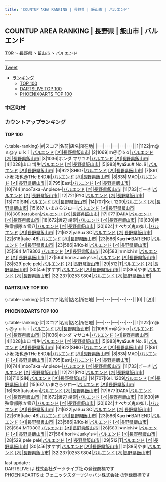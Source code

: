 ```yaml
---
title: 'COUNTUP AREA RANKING | 長野県 | 飯山市 | バルエンド'
---
```

## COUNTUP AREA RANKING | 長野県 | 飯山市 | バルエンド

[TOP](/darts/rank/) > [長野県](/darts/rank/長野県/) > [飯山市](/darts/rank/長野県/飯山市/) > バルエンド

___

<a href="https://twitter.com/share?ref_src=twsrc%5Etfw" data-text="COUNTUP AREA RANKING | 長野県飯山市バルエンド" class="twitter-share-button" data-hashtags="DARTSLIVE,PHOENIXDARTS,darts,ダーツ" data-show-count="false">Tweet</a>

* [ランキング](#カウントアップランキング)
    * [TOP 100](#top-100)
    * [DARTSLIVE TOP 100](#dartslive-top-100)
    * [PHOENIXDARTS TOP 100](#phoenixdarts-top-100)

### 市区町村

<ul>

</ul>

### カウントアップランキング

#### TOP 100



{:.table-ranking}
|#|スコア|名前|店名|所在地|
|---|---|---|---|---|
|1|1122|<span class="rank-name-pd">ｍ@ｓ@ｙｕｋｉ</span>|<a href="/darts/rank/shops/8721.html">バルエンド</a> <a href="https://vs.phoenixdarts.com/jp/shop/shopDetailInfo/s_8721?s_seq=8721">[↗]</a>|<a href="/darts/rank/長野県/飯山市">長野県飯山市</a>|
|2|1069|<span class="rank-name-pd">ｍ＠＠ｂｏ</span>|<a href="/darts/rank/shops/8721.html">バルエンド</a> <a href="https://vs.phoenixdarts.com/jp/shop/shopDetailInfo/s_8721?s_seq=8721">[↗]</a>|<a href="/darts/rank/長野県/飯山市">長野県飯山市</a>|
|3|1036|<span class="rank-name-pd">ホンダ マサユキ</span>|<a href="/darts/rank/shops/8721.html">バルエンド</a> <a href="https://vs.phoenixdarts.com/jp/shop/shopDetailInfo/s_8721?s_seq=8721">[↗]</a>|<a href="/darts/rank/長野県/飯山市">長野県飯山市</a>|
|4|1028|<span class="rank-name-pd"><span class="pro-icon-pd"></span>山口 博生</span>|<a href="/darts/rank/shops/8721.html">バルエンド</a> <a href="https://vs.phoenixdarts.com/jp/shop/shopDetailInfo/s_8721?s_seq=8721">[↗]</a>|<a href="/darts/rank/長野県/飯山市">長野県飯山市</a>|
|5|983|<span class="rank-name-pd">#ya$uu# No.８</span>|<a href="/darts/rank/shops/8721.html">バルエンド</a> <a href="https://vs.phoenixdarts.com/jp/shop/shopDetailInfo/s_8721?s_seq=8721">[↗]</a>|<a href="/darts/rank/長野県/飯山市">長野県飯山市</a>|
|6|922|<span class="rank-name-pd">SHIGE</span>|<a href="/darts/rank/shops/8721.html">バルエンド</a> <a href="https://vs.phoenixdarts.com/jp/shop/shopDetailInfo/s_8721?s_seq=8721">[↗]</a>|<a href="/darts/rank/長野県/飯山市">長野県飯山市</a>|
|7|861|<span class="rank-name-pd">小坂 拓也@THe END用</span>|<a href="/darts/rank/shops/8721.html">バルエンド</a> <a href="https://vs.phoenixdarts.com/jp/shop/shopDetailInfo/s_8721?s_seq=8721">[↗]</a>|<a href="/darts/rank/長野県/飯山市">長野県飯山市</a>|
|8|835|<span class="rank-name-pd">IMAO</span>|<a href="/darts/rank/shops/8721.html">バルエンド</a> <a href="https://vs.phoenixdarts.com/jp/shop/shopDetailInfo/s_8721?s_seq=8721">[↗]</a>|<a href="/darts/rank/長野県/飯山市">長野県飯山市</a>|
|9|795|<span class="rank-name-pd">East</span>|<a href="/darts/rank/shops/8721.html">バルエンド</a> <a href="https://vs.phoenixdarts.com/jp/shop/shopDetailInfo/s_8721?s_seq=8721">[↗]</a>|<a href="/darts/rank/長野県/飯山市">長野県飯山市</a>|
|10|744|<span class="rank-name-pd">mooTaka -Anpiece-</span>|<a href="/darts/rank/shops/8721.html">バルエンド</a> <a href="https://vs.phoenixdarts.com/jp/shop/shopDetailInfo/s_8721?s_seq=8721">[↗]</a>|<a href="/darts/rank/長野県/飯山市">長野県飯山市</a>|
|11|733|<span class="rank-name-pd">ごーき</span>|<a href="/darts/rank/shops/8721.html">バルエンド</a> <a href="https://vs.phoenixdarts.com/jp/shop/shopDetailInfo/s_8721?s_seq=8721">[↗]</a>|<a href="/darts/rank/長野県/飯山市">長野県飯山市</a>|
|12|721|<span class="rank-name-pd">RYO</span>|<a href="/darts/rank/shops/8721.html">バルエンド</a> <a href="https://vs.phoenixdarts.com/jp/shop/shopDetailInfo/s_8721?s_seq=8721">[↗]</a>|<a href="/darts/rank/長野県/飯山市">長野県飯山市</a>|
|13|710|<span class="rank-name-pd">SIN</span>|<a href="/darts/rank/shops/8721.html">バルエンド</a> <a href="https://vs.phoenixdarts.com/jp/shop/shopDetailInfo/s_8721?s_seq=8721">[↗]</a>|<a href="/darts/rank/長野県/飯山市">長野県飯山市</a>|
|14|707|<span class="rank-name-pd">Kei. 1209</span>|<a href="/darts/rank/shops/8721.html">バルエンド</a> <a href="https://vs.phoenixdarts.com/jp/shop/shopDetailInfo/s_8721?s_seq=8721">[↗]</a>|<a href="/darts/rank/長野県/飯山市">長野県飯山市</a>|
|15|687|<span class="rank-name-pd">いまさらジロー</span>|<a href="/darts/rank/shops/8721.html">バルエンド</a> <a href="https://vs.phoenixdarts.com/jp/shop/shopDetailInfo/s_8721?s_seq=8721">[↗]</a>|<a href="/darts/rank/長野県/飯山市">長野県飯山市</a>|
|16|685|<span class="rank-name-pd">tatsubon</span>|<a href="/darts/rank/shops/8721.html">バルエンド</a> <a href="https://vs.phoenixdarts.com/jp/shop/shopDetailInfo/s_8721?s_seq=8721">[↗]</a>|<a href="/darts/rank/長野県/飯山市">長野県飯山市</a>|
|17|677|<span class="rank-name-pd">DADA</span>|<a href="/darts/rank/shops/8721.html">バルエンド</a> <a href="https://vs.phoenixdarts.com/jp/shop/shopDetailInfo/s_8721?s_seq=8721">[↗]</a>|<a href="/darts/rank/長野県/飯山市">長野県飯山市</a>|
|18|672|<span class="rank-name-pd"><span class="pro-icon-pd"></span>渡辺 靖崇</span>|<a href="/darts/rank/shops/8721.html">バルエンド</a> <a href="https://vs.phoenixdarts.com/jp/shop/shopDetailInfo/s_8721?s_seq=8721">[↗]</a>|<a href="/darts/rank/長野県/飯山市">長野県飯山市</a>|
|19|630|<span class="rank-name-pd">特殊零部隊☆零八</span>|<a href="/darts/rank/shops/8721.html">バルエンド</a> <a href="https://vs.phoenixdarts.com/jp/shop/shopDetailInfo/s_8721?s_seq=8721">[↗]</a>|<a href="/darts/rank/長野県/飯山市">長野県飯山市</a>|
|20|624|<span class="rank-name-pd">ナベカズ鬼の如し</span>|<a href="/darts/rank/shops/8721.html">バルエンド</a> <a href="https://vs.phoenixdarts.com/jp/shop/shopDetailInfo/s_8721?s_seq=8721">[↗]</a>|<a href="/darts/rank/長野県/飯山市">長野県飯山市</a>|
|21|622|<span class="rank-name-pd">yaSuu SC</span>|<a href="/darts/rank/shops/8721.html">バルエンド</a> <a href="https://vs.phoenixdarts.com/jp/shop/shopDetailInfo/s_8721?s_seq=8721">[↗]</a>|<a href="/darts/rank/長野県/飯山市">長野県飯山市</a>|
|22|616|<span class="rank-name-pd">take-48</span>|<a href="/darts/rank/shops/8721.html">バルエンド</a> <a href="https://vs.phoenixdarts.com/jp/shop/shopDetailInfo/s_8721?s_seq=8721">[↗]</a>|<a href="/darts/rank/長野県/飯山市">長野県飯山市</a>|
|23|586|<span class="rank-name-pd">Kaori★BAR END</span>|<a href="/darts/rank/shops/8721.html">バルエンド</a> <a href="https://vs.phoenixdarts.com/jp/shop/shopDetailInfo/s_8721?s_seq=8721">[↗]</a>|<a href="/darts/rank/長野県/飯山市">長野県飯山市</a>|
|23|586|<span class="rank-name-pd">卍Ko-ki</span>|<a href="/darts/rank/shops/8721.html">バルエンド</a> <a href="https://vs.phoenixdarts.com/jp/shop/shopDetailInfo/s_8721?s_seq=8721">[↗]</a>|<a href="/darts/rank/長野県/飯山市">長野県飯山市</a>|
|25|584|<span class="rank-name-pd">MT9303</span>|<a href="/darts/rank/shops/8721.html">バルエンド</a> <a href="https://vs.phoenixdarts.com/jp/shop/shopDetailInfo/s_8721?s_seq=8721">[↗]</a>|<a href="/darts/rank/長野県/飯山市">長野県飯山市</a>|
|26|583|<span class="rank-name-pd">☆michi☆</span>|<a href="/darts/rank/shops/8721.html">バルエンド</a> <a href="https://vs.phoenixdarts.com/jp/shop/shopDetailInfo/s_8721?s_seq=8721">[↗]</a>|<a href="/darts/rank/長野県/飯山市">長野県飯山市</a>|
|27|564|<span class="rank-name-pd">hori＊Junky&#x27;s＊</span>|<a href="/darts/rank/shops/8721.html">バルエンド</a> <a href="https://vs.phoenixdarts.com/jp/shop/shopDetailInfo/s_8721?s_seq=8721">[↗]</a>|<a href="/darts/rank/長野県/飯山市">長野県飯山市</a>|
|28|529|<span class="rank-name-pd">pele pele</span>|<a href="/darts/rank/shops/8721.html">バルエンド</a> <a href="https://vs.phoenixdarts.com/jp/shop/shopDetailInfo/s_8721?s_seq=8721">[↗]</a>|<a href="/darts/rank/長野県/飯山市">長野県飯山市</a>|
|29|512|<span class="rank-name-pd">T</span>|<a href="/darts/rank/shops/8721.html">バルエンド</a> <a href="https://vs.phoenixdarts.com/jp/shop/shopDetailInfo/s_8721?s_seq=8721">[↗]</a>|<a href="/darts/rank/長野県/飯山市">長野県飯山市</a>|
|30|456|<span class="rank-name-pd">すすす</span>|<a href="/darts/rank/shops/8721.html">バルエンド</a> <a href="https://vs.phoenixdarts.com/jp/shop/shopDetailInfo/s_8721?s_seq=8721">[↗]</a>|<a href="/darts/rank/長野県/飯山市">長野県飯山市</a>|
|31|385|<span class="rank-name-pd">やま</span>|<a href="/darts/rank/shops/8721.html">バルエンド</a> <a href="https://vs.phoenixdarts.com/jp/shop/shopDetailInfo/s_8721?s_seq=8721">[↗]</a>|<a href="/darts/rank/長野県/飯山市">長野県飯山市</a>|
|32|237|<span class="rank-name-pd">0253 9804</span>|<a href="/darts/rank/shops/8721.html">バルエンド</a> <a href="https://vs.phoenixdarts.com/jp/shop/shopDetailInfo/s_8721?s_seq=8721">[↗]</a>|<a href="/darts/rank/長野県/飯山市">長野県飯山市</a>|


#### DARTSLIVE TOP 100



{:.table-ranking}
|#|スコア|名前|店名|所在地|
|---|---|---|---|---|
||0|<span class="rank-name-dl"> </span>|<a href="/darts/rank/shops/.html"></a> <a href="">[↗]</a>|<a href="/darts/rank//"></a>|


#### PHOENIXDARTS TOP 100



{:.table-ranking}
|#|スコア|名前|店名|所在地|
|---|---|---|---|---|
|1|1122|<span class="rank-name-pd">ｍ@ｓ@ｙｕｋｉ</span>|<a href="/darts/rank/shops/8721.html">バルエンド</a> <a href="https://vs.phoenixdarts.com/jp/shop/shopDetailInfo/s_8721?s_seq=8721">[↗]</a>|<a href="/darts/rank/長野県/飯山市">長野県飯山市</a>|
|2|1069|<span class="rank-name-pd">ｍ＠＠ｂｏ</span>|<a href="/darts/rank/shops/8721.html">バルエンド</a> <a href="https://vs.phoenixdarts.com/jp/shop/shopDetailInfo/s_8721?s_seq=8721">[↗]</a>|<a href="/darts/rank/長野県/飯山市">長野県飯山市</a>|
|3|1036|<span class="rank-name-pd">ホンダ マサユキ</span>|<a href="/darts/rank/shops/8721.html">バルエンド</a> <a href="https://vs.phoenixdarts.com/jp/shop/shopDetailInfo/s_8721?s_seq=8721">[↗]</a>|<a href="/darts/rank/長野県/飯山市">長野県飯山市</a>|
|4|1028|<span class="rank-name-pd"><span class="pro-icon-pd"></span>山口 博生</span>|<a href="/darts/rank/shops/8721.html">バルエンド</a> <a href="https://vs.phoenixdarts.com/jp/shop/shopDetailInfo/s_8721?s_seq=8721">[↗]</a>|<a href="/darts/rank/長野県/飯山市">長野県飯山市</a>|
|5|983|<span class="rank-name-pd">#ya$uu# No.８</span>|<a href="/darts/rank/shops/8721.html">バルエンド</a> <a href="https://vs.phoenixdarts.com/jp/shop/shopDetailInfo/s_8721?s_seq=8721">[↗]</a>|<a href="/darts/rank/長野県/飯山市">長野県飯山市</a>|
|6|922|<span class="rank-name-pd">SHIGE</span>|<a href="/darts/rank/shops/8721.html">バルエンド</a> <a href="https://vs.phoenixdarts.com/jp/shop/shopDetailInfo/s_8721?s_seq=8721">[↗]</a>|<a href="/darts/rank/長野県/飯山市">長野県飯山市</a>|
|7|861|<span class="rank-name-pd">小坂 拓也@THe END用</span>|<a href="/darts/rank/shops/8721.html">バルエンド</a> <a href="https://vs.phoenixdarts.com/jp/shop/shopDetailInfo/s_8721?s_seq=8721">[↗]</a>|<a href="/darts/rank/長野県/飯山市">長野県飯山市</a>|
|8|835|<span class="rank-name-pd">IMAO</span>|<a href="/darts/rank/shops/8721.html">バルエンド</a> <a href="https://vs.phoenixdarts.com/jp/shop/shopDetailInfo/s_8721?s_seq=8721">[↗]</a>|<a href="/darts/rank/長野県/飯山市">長野県飯山市</a>|
|9|795|<span class="rank-name-pd">East</span>|<a href="/darts/rank/shops/8721.html">バルエンド</a> <a href="https://vs.phoenixdarts.com/jp/shop/shopDetailInfo/s_8721?s_seq=8721">[↗]</a>|<a href="/darts/rank/長野県/飯山市">長野県飯山市</a>|
|10|744|<span class="rank-name-pd">mooTaka -Anpiece-</span>|<a href="/darts/rank/shops/8721.html">バルエンド</a> <a href="https://vs.phoenixdarts.com/jp/shop/shopDetailInfo/s_8721?s_seq=8721">[↗]</a>|<a href="/darts/rank/長野県/飯山市">長野県飯山市</a>|
|11|733|<span class="rank-name-pd">ごーき</span>|<a href="/darts/rank/shops/8721.html">バルエンド</a> <a href="https://vs.phoenixdarts.com/jp/shop/shopDetailInfo/s_8721?s_seq=8721">[↗]</a>|<a href="/darts/rank/長野県/飯山市">長野県飯山市</a>|
|12|721|<span class="rank-name-pd">RYO</span>|<a href="/darts/rank/shops/8721.html">バルエンド</a> <a href="https://vs.phoenixdarts.com/jp/shop/shopDetailInfo/s_8721?s_seq=8721">[↗]</a>|<a href="/darts/rank/長野県/飯山市">長野県飯山市</a>|
|13|710|<span class="rank-name-pd">SIN</span>|<a href="/darts/rank/shops/8721.html">バルエンド</a> <a href="https://vs.phoenixdarts.com/jp/shop/shopDetailInfo/s_8721?s_seq=8721">[↗]</a>|<a href="/darts/rank/長野県/飯山市">長野県飯山市</a>|
|14|707|<span class="rank-name-pd">Kei. 1209</span>|<a href="/darts/rank/shops/8721.html">バルエンド</a> <a href="https://vs.phoenixdarts.com/jp/shop/shopDetailInfo/s_8721?s_seq=8721">[↗]</a>|<a href="/darts/rank/長野県/飯山市">長野県飯山市</a>|
|15|687|<span class="rank-name-pd">いまさらジロー</span>|<a href="/darts/rank/shops/8721.html">バルエンド</a> <a href="https://vs.phoenixdarts.com/jp/shop/shopDetailInfo/s_8721?s_seq=8721">[↗]</a>|<a href="/darts/rank/長野県/飯山市">長野県飯山市</a>|
|16|685|<span class="rank-name-pd">tatsubon</span>|<a href="/darts/rank/shops/8721.html">バルエンド</a> <a href="https://vs.phoenixdarts.com/jp/shop/shopDetailInfo/s_8721?s_seq=8721">[↗]</a>|<a href="/darts/rank/長野県/飯山市">長野県飯山市</a>|
|17|677|<span class="rank-name-pd">DADA</span>|<a href="/darts/rank/shops/8721.html">バルエンド</a> <a href="https://vs.phoenixdarts.com/jp/shop/shopDetailInfo/s_8721?s_seq=8721">[↗]</a>|<a href="/darts/rank/長野県/飯山市">長野県飯山市</a>|
|18|672|<span class="rank-name-pd"><span class="pro-icon-pd"></span>渡辺 靖崇</span>|<a href="/darts/rank/shops/8721.html">バルエンド</a> <a href="https://vs.phoenixdarts.com/jp/shop/shopDetailInfo/s_8721?s_seq=8721">[↗]</a>|<a href="/darts/rank/長野県/飯山市">長野県飯山市</a>|
|19|630|<span class="rank-name-pd">特殊零部隊☆零八</span>|<a href="/darts/rank/shops/8721.html">バルエンド</a> <a href="https://vs.phoenixdarts.com/jp/shop/shopDetailInfo/s_8721?s_seq=8721">[↗]</a>|<a href="/darts/rank/長野県/飯山市">長野県飯山市</a>|
|20|624|<span class="rank-name-pd">ナベカズ鬼の如し</span>|<a href="/darts/rank/shops/8721.html">バルエンド</a> <a href="https://vs.phoenixdarts.com/jp/shop/shopDetailInfo/s_8721?s_seq=8721">[↗]</a>|<a href="/darts/rank/長野県/飯山市">長野県飯山市</a>|
|21|622|<span class="rank-name-pd">yaSuu SC</span>|<a href="/darts/rank/shops/8721.html">バルエンド</a> <a href="https://vs.phoenixdarts.com/jp/shop/shopDetailInfo/s_8721?s_seq=8721">[↗]</a>|<a href="/darts/rank/長野県/飯山市">長野県飯山市</a>|
|22|616|<span class="rank-name-pd">take-48</span>|<a href="/darts/rank/shops/8721.html">バルエンド</a> <a href="https://vs.phoenixdarts.com/jp/shop/shopDetailInfo/s_8721?s_seq=8721">[↗]</a>|<a href="/darts/rank/長野県/飯山市">長野県飯山市</a>|
|23|586|<span class="rank-name-pd">Kaori★BAR END</span>|<a href="/darts/rank/shops/8721.html">バルエンド</a> <a href="https://vs.phoenixdarts.com/jp/shop/shopDetailInfo/s_8721?s_seq=8721">[↗]</a>|<a href="/darts/rank/長野県/飯山市">長野県飯山市</a>|
|23|586|<span class="rank-name-pd">卍Ko-ki</span>|<a href="/darts/rank/shops/8721.html">バルエンド</a> <a href="https://vs.phoenixdarts.com/jp/shop/shopDetailInfo/s_8721?s_seq=8721">[↗]</a>|<a href="/darts/rank/長野県/飯山市">長野県飯山市</a>|
|25|584|<span class="rank-name-pd">MT9303</span>|<a href="/darts/rank/shops/8721.html">バルエンド</a> <a href="https://vs.phoenixdarts.com/jp/shop/shopDetailInfo/s_8721?s_seq=8721">[↗]</a>|<a href="/darts/rank/長野県/飯山市">長野県飯山市</a>|
|26|583|<span class="rank-name-pd">☆michi☆</span>|<a href="/darts/rank/shops/8721.html">バルエンド</a> <a href="https://vs.phoenixdarts.com/jp/shop/shopDetailInfo/s_8721?s_seq=8721">[↗]</a>|<a href="/darts/rank/長野県/飯山市">長野県飯山市</a>|
|27|564|<span class="rank-name-pd">hori＊Junky&#x27;s＊</span>|<a href="/darts/rank/shops/8721.html">バルエンド</a> <a href="https://vs.phoenixdarts.com/jp/shop/shopDetailInfo/s_8721?s_seq=8721">[↗]</a>|<a href="/darts/rank/長野県/飯山市">長野県飯山市</a>|
|28|529|<span class="rank-name-pd">pele pele</span>|<a href="/darts/rank/shops/8721.html">バルエンド</a> <a href="https://vs.phoenixdarts.com/jp/shop/shopDetailInfo/s_8721?s_seq=8721">[↗]</a>|<a href="/darts/rank/長野県/飯山市">長野県飯山市</a>|
|29|512|<span class="rank-name-pd">T</span>|<a href="/darts/rank/shops/8721.html">バルエンド</a> <a href="https://vs.phoenixdarts.com/jp/shop/shopDetailInfo/s_8721?s_seq=8721">[↗]</a>|<a href="/darts/rank/長野県/飯山市">長野県飯山市</a>|
|30|456|<span class="rank-name-pd">すすす</span>|<a href="/darts/rank/shops/8721.html">バルエンド</a> <a href="https://vs.phoenixdarts.com/jp/shop/shopDetailInfo/s_8721?s_seq=8721">[↗]</a>|<a href="/darts/rank/長野県/飯山市">長野県飯山市</a>|
|31|385|<span class="rank-name-pd">やま</span>|<a href="/darts/rank/shops/8721.html">バルエンド</a> <a href="https://vs.phoenixdarts.com/jp/shop/shopDetailInfo/s_8721?s_seq=8721">[↗]</a>|<a href="/darts/rank/長野県/飯山市">長野県飯山市</a>|
|32|237|<span class="rank-name-pd">0253 9804</span>|<a href="/darts/rank/shops/8721.html">バルエンド</a> <a href="https://vs.phoenixdarts.com/jp/shop/shopDetailInfo/s_8721?s_seq=8721">[↗]</a>|<a href="/darts/rank/長野県/飯山市">長野県飯山市</a>|


<div class="footer border-top border-gray-light mt-5 pt-3 text-right text-gray">
    last update : <span style="font-weight: italic" id="foot_last_modified"></span><br />
    DARTSLIVE は 株式会社ダーツライブ社 の登録商標です<br />
    PHOENIXDARTS は フェニックスダーツジャパン株式会社 の登録商標です<br />
</div>

<script src="https://cdnjs.cloudflare.com/ajax/libs/jquery.tablesorter/2.31.3/js/jquery.tablesorter.min.js" integrity="sha512-qzgd5cYSZcosqpzpn7zF2ZId8f/8CHmFKZ8j7mU4OUXTNRd5g+ZHBPsgKEwoqxCtdQvExE5LprwwPAgoicguNg==" crossorigin="anonymous" referrerpolicy="no-referrer"></script>
<link rel="stylesheet" href="https://cdnjs.cloudflare.com/ajax/libs/jquery.tablesorter/2.31.3/css/theme.default.min.css" integrity="sha512-wghhOJkjQX0Lh3NSWvNKeZ0ZpNn+SPVXX1Qyc9OCaogADktxrBiBdKGDoqVUOyhStvMBmJQ8ZdMHiR3wuEq8+w==" crossorigin="anonymous" referrerpolicy="no-referrer" />
<script>
$(function() {
    $(".table-ranking").tablesorter({sortList:[[0, 0]]});
    $("#foot_last_modified").text(formatDate(new Date(document.lastModified), 'yyyy-MM-dd HH:mm:ss'));
});
</script>

<script async src="https://platform.twitter.com/widgets.js" charset="utf-8"></script>